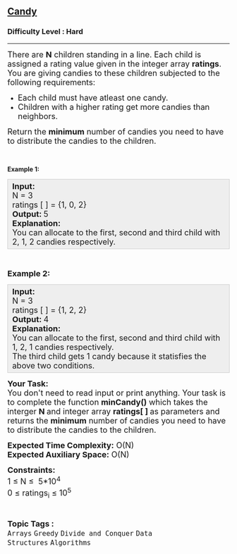 <h2><a href="https://www.geeksforgeeks.org/problems/candy/1?page=1&difficulty=Hard&sortBy=difficulty">Candy</a></h2><h3>Difficulty Level : Hard</h3><hr><div class="problems_problem_content__Xm_eO"><p><span style="font-size:18px">There are <strong>N</strong> children standing in a line. Each child is assigned a rating value given in the integer array <strong>ratings</strong>.<br>
You are giving candies to these children subjected to the following requirements:</span></p>

<ul>
	<li><span style="font-size:18px">Each child must have atleast one candy.</span></li>
	<li><span style="font-size:18px">Children with a higher rating get more candies than neighbors.</span></li>
</ul>

<p><span style="font-size:18px">Return the <strong>minimum</strong> number of candies you need to have to distribute the candies to the children.</span></p>

<p>&nbsp;</p>

<p><strong>Example 1:</strong></p>

<div style="background: rgb(238, 238, 238); border: 1px solid rgb(204, 204, 204); padding: 5px 10px; --darkreader-inline-bgimage: initial; --darkreader-inline-bgcolor:#222426; --darkreader-inline-border-top:#3e4446; --darkreader-inline-border-right:#3e4446; --darkreader-inline-border-bottom:#3e4446; --darkreader-inline-border-left:#3e4446;"><span style="font-size:18px"><strong>Input:</strong><br>
N = 3<br>
ratings [ ] = {1, 0, 2}<br>
<strong>Output:&nbsp;</strong>5<br>
<strong>Explanation:</strong>&nbsp;<br>
You can allocate to the first, second and third child with 2, 1, 2 candies respectively.</span></div>

<p>&nbsp;</p>

<p><span style="font-size:18px"><strong>Example 2:</strong></span></p>

<div style="background: rgb(238, 238, 238); border: 1px solid rgb(204, 204, 204); padding: 5px 10px; --darkreader-inline-bgimage: initial; --darkreader-inline-bgcolor:#222426; --darkreader-inline-border-top:#3e4446; --darkreader-inline-border-right:#3e4446; --darkreader-inline-border-bottom:#3e4446; --darkreader-inline-border-left:#3e4446;"><span style="font-size:18px"><strong>Input:</strong><br>
N = 3<br>
ratings [ ] = {1, 2, 2}<br>
<strong>Output: </strong>4<br>
<strong>Explanation:</strong>&nbsp;<br>
You can allocate to the first, second and third child with 1, 2, 1&nbsp;candies respectively.<br>
The third child gets 1 candy because it statisfies the above two conditions.</span></div>

<p><span style="font-size:18px"><strong>Your Task:</strong><br>
You don't need to read input or print anything. Your task is to complete the function <strong>minCandy()</strong>&nbsp;which takes the interger <strong>N&nbsp;</strong>and&nbsp;integer array&nbsp;<strong>ratings[ ] </strong>as parameters and returns the <strong>minimum</strong> number of candies&nbsp;you need to have to distribute the candies to the children.</span></p>

<p><span style="font-size:18px"><strong>Expected Time Complexity:</strong>&nbsp;O(N)<br>
<strong>Expected Auxiliary Space:</strong>&nbsp;O(N)</span></p>

<p><span style="font-size:18px"><strong>Constraints:</strong><br>
1 ≤ N ≤&nbsp; 5*10<sup>4</sup><br>
0 ≤ ratings<sub>i</sub>&nbsp;≤ 10<sup>5</sup></span></p>
</div><br><p><span style=font-size:18px><strong>Topic Tags : </strong><br><code>Arrays</code>&nbsp;<code>Greedy</code>&nbsp;<code>Divide and Conquer</code>&nbsp;<code>Data Structures</code>&nbsp;<code>Algorithms</code>&nbsp;